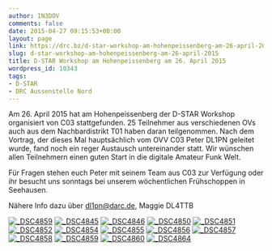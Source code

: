 ```yaml
---
author: IN3DOV
comments: false
date: 2015-04-27 09:15:53+00:00
layout: page
link: https://drc.bz/d-star-workshop-am-hohenpeissenberg-am-26-april-2015/
slug: d-star-workshop-am-hohenpeissenberg-am-26-april-2015
title: D-STAR Workshop am Hohenpeissenberg am 26. April 2015
wordpress_id: 10343
tags:
- D-STAR
- DRC Aussenstelle Nord
---
```


Am 26. April 2015 hat am Hohenpeissenberg der D-STAR Workshop organisiert von C03 stattgefunden. 25 Teilnehmer aus verschiedenen OVs auch aus dem Nachbardistrikt T01 haben daran teilgenommen. Nach dem Vortrag, der dieses Mal hauptsächlich vom OVV C03 Peter DL1PN geleitet wurde, fand noch ein reger Austausch untereinander statt. Wir wünschen allen Teilnehmern einen guten Start in die digitale Amateur Funk Welt.




Für Fragen stehen euch Peter mit seinem Team aus C03 zur Verfügung oder ihr besucht uns sonntags bei unserem wöchentlichen Frühschoppen in Seehausen.




Nähere Info dazu über dl1pn@darc.de, Maggie DL4TTB







[![_DSC4859](https://drc.bz/wp-content/uploads/2015/04/DSC4859.jpg)](https://drc.bz/wp-content/uploads/2015/04/DSC4859.jpg) [![_DSC4845](https://drc.bz/wp-content/uploads/2015/04/DSC4845.jpg)](https://drc.bz/wp-content/uploads/2015/04/DSC4845.jpg) [![_DSC4846](https://drc.bz/wp-content/uploads/2015/04/DSC4846.jpg)](https://drc.bz/wp-content/uploads/2015/04/DSC4846.jpg) [![_DSC4850](https://drc.bz/wp-content/uploads/2015/04/DSC4850.jpg)](https://drc.bz/wp-content/uploads/2015/04/DSC4850.jpg) [![_DSC4851](https://drc.bz/wp-content/uploads/2015/04/DSC4851.jpg)](https://drc.bz/wp-content/uploads/2015/04/DSC4851.jpg) [![_DSC4852](https://drc.bz/wp-content/uploads/2015/04/DSC4852.jpg)](https://drc.bz/wp-content/uploads/2015/04/DSC4852.jpg) [![_DSC4854](https://drc.bz/wp-content/uploads/2015/04/DSC4854.jpg)](https://drc.bz/wp-content/uploads/2015/04/DSC4854.jpg) [![_DSC4855](https://drc.bz/wp-content/uploads/2015/04/DSC4855.jpg)](https://drc.bz/wp-content/uploads/2015/04/DSC4855.jpg) [![_DSC4856](https://drc.bz/wp-content/uploads/2015/04/DSC4856.jpg)](https://drc.bz/wp-content/uploads/2015/04/DSC4856.jpg) [![_DSC4857](https://drc.bz/wp-content/uploads/2015/04/DSC4857.jpg)](https://drc.bz/wp-content/uploads/2015/04/DSC4857.jpg) [![_DSC4858](https://drc.bz/wp-content/uploads/2015/04/DSC4858.jpg)](https://drc.bz/wp-content/uploads/2015/04/DSC4858.jpg) [![_DSC4859](https://drc.bz/wp-content/uploads/2015/04/DSC48591.jpg)](https://drc.bz/wp-content/uploads/2015/04/DSC48591.jpg) [![_DSC4860](https://drc.bz/wp-content/uploads/2015/04/DSC4860.jpg)](https://drc.bz/wp-content/uploads/2015/04/DSC4860.jpg) [![_DSC4864](https://drc.bz/wp-content/uploads/2015/04/DSC4864.jpg)](https://drc.bz/wp-content/uploads/2015/04/DSC4864.jpg)



